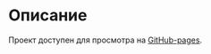 # Описание

Проект доступен для просмотра на [GitHub-pages](https://tbsthemountainssay.github.io/pie-chart/).

